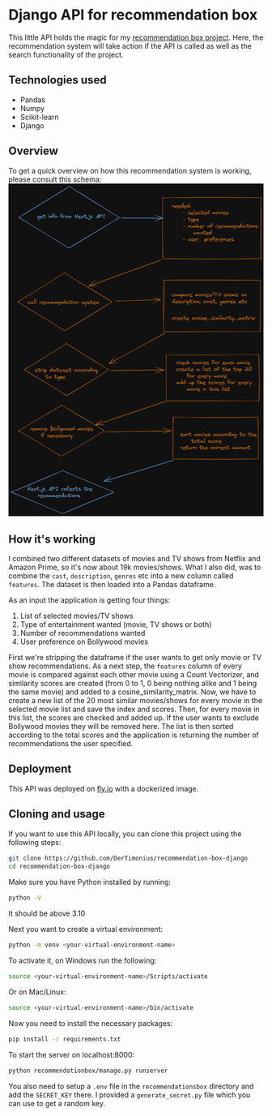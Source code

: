 # Django API for recommendation box

This little API holds the magic for my [recommendation box project](https://github.com/DerTimonius/recommendation-box). Here, the recommendation system will take action if the API is called as well as the search functionality of the project.

## Technologies used

- Pandas
- Numpy
- Scikit-learn
- Django

## Overview

To get a quick overview on how this recommendation system is working, please consult this schema:
![Drawing of the functionality](/schema/excalidraw.png)

## How it's working

I combined two different datasets of movies and TV shows from Netflix and Amazon Prime, so it's now about 19k movies/shows. What I also did, was to combine the `cast`, `description`, `genres` etc into a new column called `features`. The dataset is then loaded into a Pandas dataframe.

As an input the application is getting four things:

1. List of selected movies/TV shows
2. Type of entertainment wanted (movie, TV shows or both)
3. Number of recommendations wanted
4. User preference on Bollywood movies

First we're stripping the dataframe if the user wants to get only movie or TV show recommendations.
As a next step, the `features` column of every movie is compared against each other movie using a Count Vectorizer, and similarity scores are created (from 0 to 1, 0 being nothing alike and 1 being the same movie) and added to a cosine_similarity_matrix.
Now, we have to create a new list of the 20 most similar movies/shows for every movie in the selected movie list and save the index and scores. Then, for every movie in this list, the scores are checked and added up.
If the user wants to exclude Bollywood movies they will be removed here.
The list is then sorted according to the total scores and the application is returning the number of recommendations the user specified.

## Deployment

This API was deployed on [fly.io](https://fly.io) with a dockerized image.

## Cloning and usage

If you want to use this API locally, you can clone this project using the following steps:

```bash
git clone https://github.com/DerTimonius/recommendation-box-django
cd recommendation-box-django
```

Make sure you have Python installed by running:

```bash
python -V
```

It should be above 3.10

Next you want to create a virtual environment:

```bash
python -m venv <your-virtual-environment-name>
```

To activate it, on Windows run the following:

```bash
source <your-virtual-environment-name>/Scripts/activate
```

Or on Mac/Linux:

```bash
source <your-virtual-environment-name>/bin/activate
```

Now you need to install the necessary packages:

```bash
pip install -r requirements.txt
```

To start the server on localhost:8000:

```bash
python recommendationbox/manage.py runserver
```

You also need to setup a `.env` file in the `recommendationsbox` directory and add the `SECRET_KEY` there. I provided a `generate_secret.py` file which you can use to get a random key.
